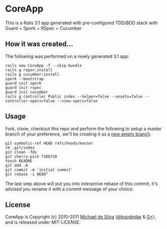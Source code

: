 # CoreApp
This is a Rails 3.1 app generated with pre-configured TDD/BDD stack with Guard + Spork + RSpec + Cucumber

## How it was created...

The following was performed on a newly generated 3.1 app:

    rails new CoreApp -T --skip-bundle
    rails g rspec:install
    rails g cucumber:install
    spork --bootstrap
    guard init spork
    guard init rspec
    guard init cucumber
    rails g controller Public index --helper=false --assets=false --controller-specs=false --view-specs=false
    
## Usage 

Fork, clone, checkout this repo and perform the following to setup a master branch of your preference, we'll be creating it as a [new empty branch](http://book.git-scm.com/5_creating_new_empty_branches.html).

    git symbolic-ref HEAD refs/heads/master
    rm .git/index 
    git clean -fdx 
    git cherry-pick f18bf10
    touch README
    git add -A 
    git commit -m 'initial commit'
    git rebase -i HEAD^

The last step above will put you into interactive rebase of this commit, it's advised you rename it with a commit message of your choice.

## License
CoreApp is Copyright (c) 2010-2011 [Michael de Silva](http://www.bsodmike.com) ([@bsodmike](https://twitter.com/#!/bsodmike) &amp; [G+](https://plus.google.com/102197309611185157885/posts)), and is released under MIT-LICENSE.